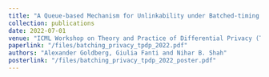 ```yaml
---
title: "A Queue-based Mechanism for Unlinkability under Batched-timing Attacks"
collection: publications
date: 2022-07-01
venue: "ICML Workshop on Theory and Practice of Differential Privacy (TPDP), 2022"
paperlink: "/files/batching_privacy_tpdp_2022.pdf"
authors: "Alexander Goldberg, Giulia Fanti and Nihar B. Shah"
posterlink: "/files/batching_privacy_tpdp_2022_poster.pdf"
---
```

